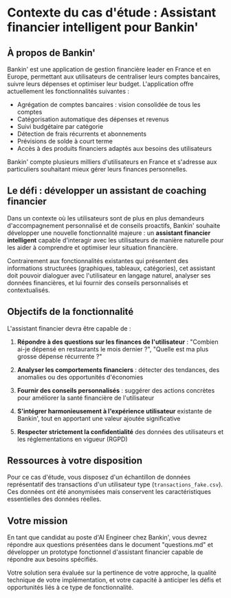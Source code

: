 # Contexte du cas d'étude : Assistant financier intelligent pour Bankin'

## À propos de Bankin'

Bankin' est une application de gestion financière leader en France et en Europe, permettant aux utilisateurs de centraliser leurs comptes bancaires, suivre leurs dépenses et optimiser leur budget. L'application offre actuellement les fonctionnalités suivantes :

- Agrégation de comptes bancaires : vision consolidée de tous les comptes
- Catégorisation automatique des dépenses et revenus
- Suivi budgétaire par catégorie
- Détection de frais récurrents et abonnements
- Prévisions de solde à court terme
- Accès à des produits financiers adaptés aux besoins des utilisateurs

Bankin' compte plusieurs milliers d'utilisateurs en France et s'adresse aux particuliers souhaitant mieux gérer leurs finances personnelles.

## Le défi : développer un assistant de coaching financier

Dans un contexte où les utilisateurs sont de plus en plus demandeurs d'accompagnement personnalisé et de conseils proactifs, Bankin' souhaite développer une nouvelle fonctionnalité majeure : un **assistant financier intelligent** capable d'interagir avec les utilisateurs de manière naturelle pour les aider à comprendre et optimiser leur situation financière.

Contrairement aux fonctionnalités existantes qui présentent des informations structurées (graphiques, tableaux, catégories), cet assistant doit pouvoir dialoguer avec l'utilisateur en langage naturel, analyser ses données financières, et lui fournir des conseils personnalisés et contextualisés.

## Objectifs de la fonctionnalité

L'assistant financier devra être capable de :

1. **Répondre à des questions sur les finances de l'utilisateur** : "Combien ai-je dépensé en restaurants le mois dernier ?", "Quelle est ma plus grosse dépense récurrente ?"

2. **Analyser les comportements financiers** : détecter des tendances, des anomalies ou des opportunités d'économies

3. **Fournir des conseils personnalisés** : suggérer des actions concrètes pour améliorer la santé financière de l'utilisateur

4. **S'intégrer harmonieusement à l'expérience utilisateur** existante de Bankin', tout en apportant une valeur ajoutée significative

5. **Respecter strictement la confidentialité** des données des utilisateurs et les réglementations en vigueur (RGPD)

## Ressources à votre disposition

Pour ce cas d'étude, vous disposez d'un échantillon de données représentatif des transactions d'un utilisateur type (`transactions_fake.csv`). Ces données ont été anonymisées mais conservent les caractéristiques essentielles des données réelles.

## Votre mission

En tant que candidat au poste d'AI Engineer chez Bankin', vous devrez répondre aux questions présentées dans le document "questions.md" et développer un prototype fonctionnel d'assistant financier capable de répondre aux besoins spécifiés.

Votre solution sera évaluée sur la pertinence de votre approche, la qualité technique de votre implémentation, et votre capacité à anticiper les défis et opportunités liés à ce type de fonctionnalité.